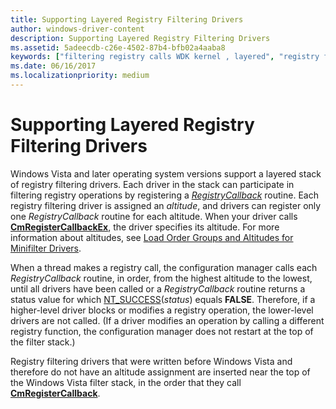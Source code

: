 ```yaml
---
title: Supporting Layered Registry Filtering Drivers
author: windows-driver-content
description: Supporting Layered Registry Filtering Drivers
ms.assetid: 5adeecdb-c26e-4502-87b4-bfb02a4aaba8
keywords: ["filtering registry calls WDK kernel , layered", "registry filtering drivers WDK kernel , layered", "layered registry filtering drivers WDK kernel"]
ms.date: 06/16/2017
ms.localizationpriority: medium
---
```


# Supporting Layered Registry Filtering Drivers


Windows Vista and later operating system versions support a layered stack of registry filtering drivers. Each driver in the stack can participate in filtering registry operations by registering a [*RegistryCallback*](https://msdn.microsoft.com/library/windows/hardware/ff560903) routine. Each registry filtering driver is assigned an *altitude*, and drivers can register only one *RegistryCallback* routine for each altitude. When your driver calls [**CmRegisterCallbackEx**](https://msdn.microsoft.com/library/windows/hardware/ff541921), the driver specifies its altitude. For more information about altitudes, see [Load Order Groups and Altitudes for Minifilter Drivers](https://msdn.microsoft.com/library/windows/hardware/ff549689).

When a thread makes a registry call, the configuration manager calls each *RegistryCallback* routine, in order, from the highest altitude to the lowest, until all drivers have been called or a *RegistryCallback* routine returns a status value for which [NT\_SUCCESS](using-ntstatus-values.md)(*status*) equals **FALSE**. Therefore, if a higher-level driver blocks or modifies a registry operation, the lower-level drivers are not called. (If a driver modifies an operation by calling a different registry function, the configuration manager does not restart at the top of the filter stack.)

Registry filtering drivers that were written before Windows Vista and therefore do not have an altitude assignment are inserted near the top of the Windows Vista filter stack, in the order that they call [**CmRegisterCallback**](https://msdn.microsoft.com/library/windows/hardware/ff541918).

 

 




